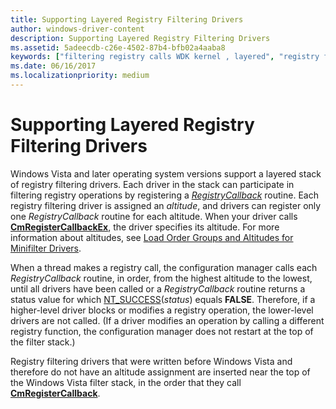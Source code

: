 ```yaml
---
title: Supporting Layered Registry Filtering Drivers
author: windows-driver-content
description: Supporting Layered Registry Filtering Drivers
ms.assetid: 5adeecdb-c26e-4502-87b4-bfb02a4aaba8
keywords: ["filtering registry calls WDK kernel , layered", "registry filtering drivers WDK kernel , layered", "layered registry filtering drivers WDK kernel"]
ms.date: 06/16/2017
ms.localizationpriority: medium
---
```


# Supporting Layered Registry Filtering Drivers


Windows Vista and later operating system versions support a layered stack of registry filtering drivers. Each driver in the stack can participate in filtering registry operations by registering a [*RegistryCallback*](https://msdn.microsoft.com/library/windows/hardware/ff560903) routine. Each registry filtering driver is assigned an *altitude*, and drivers can register only one *RegistryCallback* routine for each altitude. When your driver calls [**CmRegisterCallbackEx**](https://msdn.microsoft.com/library/windows/hardware/ff541921), the driver specifies its altitude. For more information about altitudes, see [Load Order Groups and Altitudes for Minifilter Drivers](https://msdn.microsoft.com/library/windows/hardware/ff549689).

When a thread makes a registry call, the configuration manager calls each *RegistryCallback* routine, in order, from the highest altitude to the lowest, until all drivers have been called or a *RegistryCallback* routine returns a status value for which [NT\_SUCCESS](using-ntstatus-values.md)(*status*) equals **FALSE**. Therefore, if a higher-level driver blocks or modifies a registry operation, the lower-level drivers are not called. (If a driver modifies an operation by calling a different registry function, the configuration manager does not restart at the top of the filter stack.)

Registry filtering drivers that were written before Windows Vista and therefore do not have an altitude assignment are inserted near the top of the Windows Vista filter stack, in the order that they call [**CmRegisterCallback**](https://msdn.microsoft.com/library/windows/hardware/ff541918).

 

 




